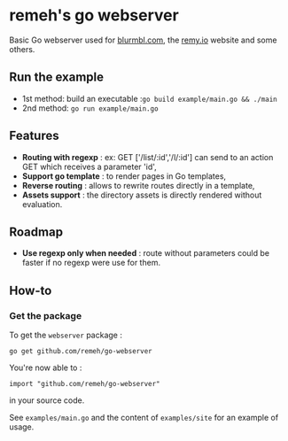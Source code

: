 remeh's go webserver
==

Basic Go webserver used for [blurmbl.com](http://blurmbl.com), the [remy.io](http://remy.io) website and some others.

## Run the example
  * 1st method: build an executable :`go build example/main.go && ./main`
  * 2nd method: `go run example/main.go`

## Features
  * **Routing with regexp** : ex: GET ['/list/:id','/l/:id'] can send to an action GET which receives a parameter 'id',
  * **Support go template** : to render pages in Go templates,
  * **Reverse routing** : allows to rewrite routes directly in a template,
  * **Assets support** : the directory assets is directly rendered without evaluation.

## Roadmap
  * **Use regexp only when needed** : route without parameters could be faster if no regexp were use for them.

## How-to

### Get the package

To get the `webserver` package :

```
go get github.com/remeh/go-webserver
```

You're now able to :

```
import "github.com/remeh/go-webserver"
```

in your source code.

See `examples/main.go` and the content of `examples/site` for an example of usage.
